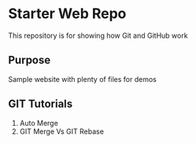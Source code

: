 # Starter Web Repo

This repository is for showing how Git and GitHub work

## Purpose

Sample website with plenty of files for demos

## GIT Tutorials

1. Auto Merge
2. GIT Merge Vs GIT Rebase
